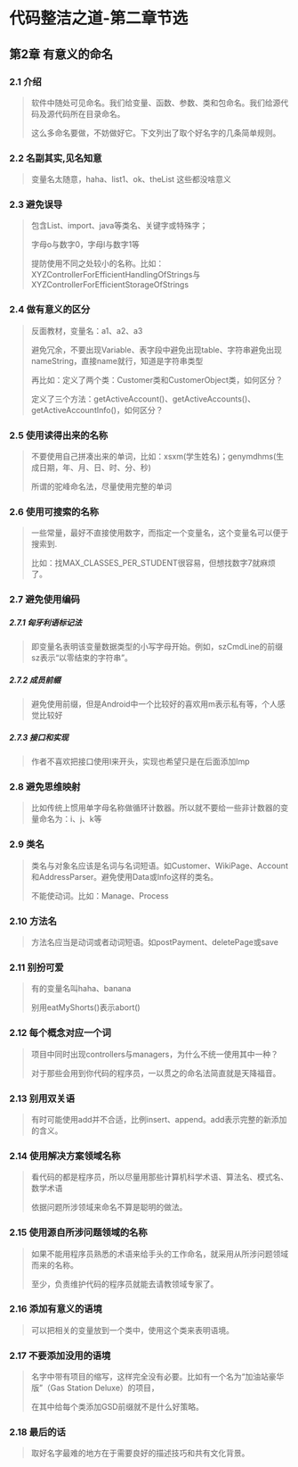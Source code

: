 # 代码整洁之道-第二章节选

## 第2章 有意义的命名
### 2.1 介绍
>软件中随处可见命名。我们给变量、函数、参数、类和包命名。我们给源代码及源代码所在目录命名。
>
>这么多命名要做，不妨做好它。下文列出了取个好名字的几条简单规则。

### 2.2 名副其实,见名知意
>变量名太随意，haha、list1、ok、theList 这些都没啥意义

### 2.3 避免误导
>包含List、import、java等类名、关键字或特殊字；
>
>字母o与数字0，字母l与数字1等
>
>提防使用不同之处较小的名称。比如：XYZControllerForEfficientHandlingOfStrings与XYZControllerForEfficientStorageOfStrings

### 2.4 做有意义的区分
>反面教材，变量名：a1、a2、a3
>
>避免冗余，不要出现Variable、表字段中避免出现table、字符串避免出现nameString，直接name就行，知道是字符串类型
>
>再比如：定义了两个类：Customer类和CustomerObject类，如何区分？
>
>定义了三个方法：getActiveAccount()、getActiveAccounts()、getActiveAccountInfo()，如何区分？

### 2.5 使用读得出来的名称
>不要使用自己拼凑出来的单词，比如：xsxm(学生姓名)；genymdhms(生成日期，年、月、日、时、分、秒)
>
>所谓的驼峰命名法，尽量使用完整的单词

### 2.6 使用可搜索的名称
>一些常量，最好不直接使用数字，而指定一个变量名，这个变量名可以便于搜索到.
>
>比如：找MAX_CLASSES_PER_STUDENT很容易，但想找数字7就麻烦了。

### 2.7 避免使用编码
##### 2.7.1 匈牙利语标记法
> 即变量名表明该变量数据类型的小写字母开始。例如，szCmdLine的前缀sz表示“以零结束的字符串”。
##### 2.7.2 成员前缀
> 避免使用前缀，但是Android中一个比较好的喜欢用m表示私有等，个人感觉比较好
##### 2.7.3 接口和实现
> 作者不喜欢把接口使用I来开头，实现也希望只是在后面添加Imp

### 2.8 避免思维映射
>比如传统上惯用单字母名称做循环计数器。所以就不要给一些非计数器的变量命名为：i、j、k等

### 2.9  类名
>类名与对象名应该是名词与名词短语。如Customer、WikiPage、Account和AddressParser。避免使用Data或Info这样的类名。
>
>不能使动词。比如：Manage、Process

### 2.10 方法名
>方法名应当是动词或者动词短语。如postPayment、deletePage或save

### 2.11 别扮可爱
>有的变量名叫haha、banana
>
>别用eatMyShorts()表示abort()

### 2.12 每个概念对应一个词
>项目中同时出现controllers与managers，为什么不统一使用其中一种？
>
>对于那些会用到你代码的程序员，一以贯之的命名法简直就是天降福音。

### 2.13 别用双关语
>有时可能使用add并不合适，比例insert、append。add表示完整的新添加的含义。     

### 2.14 使用解决方案领域名称
>看代码的都是程序员，所以尽量用那些计算机科学术语、算法名、模式名、数学术语
>
>依据问题所涉领域来命名不算是聪明的做法。

### 2.15 使用源自所涉问题领域的名称
>如果不能用程序员熟悉的术语来给手头的工作命名，就采用从所涉问题领域而来的名称。
>
>至少，负责维护代码的程序员就能去请教领域专家了。

### 2.16 添加有意义的语境
>可以把相关的变量放到一个类中，使用这个类来表明语境。

### 2.17 不要添加没用的语境
>名字中带有项目的缩写，这样完全没有必要。比如有一个名为“加油站豪华版”（Gas Station Deluxe）的项目，
>
>在其中给每个类添加GSD前缀就不是什么好策略。

### 2.18 最后的话
>取好名字最难的地方在于需要良好的描述技巧和共有文化背景。







